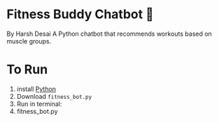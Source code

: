 # Fitness Buddy Chatbot 💪
By Harsh Desai
A Python chatbot that recommends workouts based on muscle groups.

# To Run
1. install [Python](https://www.python.org/downloads/)
2. Download `fitness_bot.py`
3. Run in terminal:
4.  fitness_bot.py

